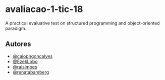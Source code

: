
# avaliacao-1-tic-18

A practical evaluative test on structured programming and object-oriented paradigm.

## Autores

- [@caiopngoncalves](https://github.com/caiopngoncalves)
- [@EzekLobo](https://github.com/EzekLobo)
- [@raisimoes](https://github.com/raisimoes)
- [@renatabamberg](https://github.com/renatabamberg)

